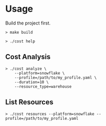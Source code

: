 # Usage

Build the project first.
```
> make build

> ./cost help
```

## Cost Analysis
```
> ./cost analyze \
    --platform=snowflake \
    --profile=/path/to/my_profile.yaml \
    --duration=10 \
    --resource_type=warehouse
```

## List Resources
```
> ./cost resources --platform=snowflake --profile=/path/to/my_profile.yaml
```